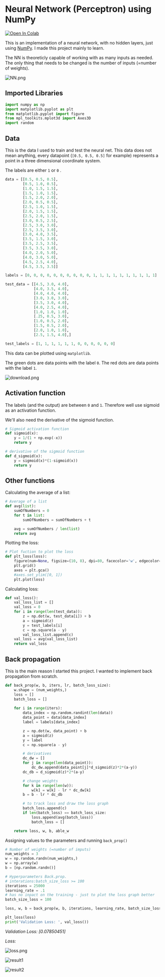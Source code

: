 # Neural Network (Perceptron) using NumPy
[![Open In Colab](https://colab.research.google.com/assets/colab-badge.svg)](https://colab.research.google.com/drive/1QLvum2WgpK6Kv65XR77-BjethDvRueXH?usp=sharing)

This is an implementation of a neural network, with no hidden layers, just using [NumPy](https://numpy.org/). I made this project mainly to learn.

The NN is theoreticly capable of working with as many inputs as needed. The only thing that needs to be changed is the number of inputs (=number of weights).

![NN.png](https://github.com/wilhelmberghammer/np-neural-network/blob/master/readme_recources/NN.png?raw=true)

## Imported Libraries

```python
import numpy as np
import matplotlib.pyplot as plt
from matplotlib.pyplot import figure
from mpl_toolkits.mplot3d import Axes3D
import random
```

## Data

This is the data I used to train and test the neural net. This data does not mean anything, every datapoint (`[0.5, 0.5, 0.5]` for example) represents a point in a three dimensional coordinate system.

The labels are either  `1` or `0` .

```python
data = [[0.5, 0.5, 0.5],
        [0.5, 1.0, 0.5],
        [1.0, 1.5, 1.5],
        [1.5, 1.0, 1.5],
        [1.5, 2.0, 2.0],
        [2.0, 0.5, 0.5],
        [2.5, 1.0, 1.5],
        [2.0, 1.5, 1.5],
        [2.5, 2.0, 1.5],
        [3.0, 0.5, 2.5],
        [2.5, 3.0, 3.0],
        [2.5, 3.5, 3.0],
        [3.0, 4.0, 3.5],
        [3.5, 1.5, 3.0],
        [3.5, 2.5, 3.5],
        [3.5, 3.5, 3.0],
        [4.0, 2.0, 5.0],
        [4.0, 3.0, 5.0],
        [4.5, 2.5, 4.0],
        [4.5, 3.5, 3.5]]

labels = [0, 0, 0, 0, 0, 0, 0, 0, 0, 0, 1, 1, 1, 1, 1, 1, 1, 1, 1, 1]

test_data = [[4.5, 3.0, 4.0],
             [4.0, 3.5, 4.0],
             [4.0, 4.0, 4.0],
             [3.0, 3.0, 3.0],
             [3.5, 3.0, 4.0],
             [4.0, 2.5, 4.0],
             [1.0, 1.0, 1.0],
             [.25, 0.5, 3.0],
             [1.0, 0.5, 2.0],
             [1.5, 0.5, 2.0],
             [2.0, 1.0, 1.0],
             [2.5, 1.5, 4.0],]

test_labels = [1, 1, 1, 1, 1, 1, 0, 0, 0, 0, 0, 0]
```

This data can be plotted using `matplotlib`.

The green dots are data points with the label `0`. The red dots are data points with the label `1`.

![download.png](https://github.com/wilhelmberghammer/np-neural-network/blob/master/readme_recources/download.png?raw=true)

## Activation function

The labels (and the output) are between `0` and `1`. Therefore well use sigmoid as an activation function.

We'll also need the derivative of the sigmoid function.

```python
# Sigmoid activation function
def sigmoid(x):
    y = 1/(1 + np.exp(-x))
    return y

# derivative of the sigmoid function
def d_sigmoid(x):
    y = sigmoid(x)*(1-sigmoid(x))
    return y
```

## Other functions

Calculating the average of a list:

```python
# Average of a list
def avg(list):
    sumOfNumbers = 0
    for t in list:
        sumOfNumbers = sumOfNumbers + t

    avg = sumOfNumbers / len(list)
    return avg
```

Plotting the loss:

```python
# Plot fuction to plot the loss
def plt_loss(loss):
    figure(num=None, figsize=(10, 8), dpi=80, facecolor='w', edgecolor='k')
    plt.grid()
    axes = plt.gca()
    #axes.set_ylim([0, 1])
    plt.plot(loss)
```

Calculating loss:

```python
def val_loss():
    val_loss_list = []
    val_loss = 0
    for i in range(len(test_data)):
        z = np.dot(w, test_data[i]) + b
        a = sigmoid(z)
        y = test_labels[i]
        c = np.square(a - y)
        val_loss_list.append(c)
    val_loss = avg(val_loss_list)
    return val_loss
```

## Back propagation

This is the main reason I started this project. I wanted to implement back propagation from scratch.

```python
def back_prop(w, b, iters, lr, batch_loss_size):
    w.shape = (num_weights,)
    loss = []
    batch_loss = []
		
    for i in range(iters):
        data_index = np.random.randint(len(data))
        data_point = data[data_index]
        label = labels[data_index]

        z = np.dot(w, data_point) + b
        a = sigmoid(z)
        y = label
        c = np.square(a - y)

        # derivatives
        dc_dw = []
        for j in range(len(data_point)):
            dc_dw.append(data_point[j]*d_sigmoid(z)*2*(a-y))
        dc_db = d_sigmoid(z)*2*(a-y)

        # change weights
        for k in range(len(w)):
            w[k] = w[k] - lr * dc_dw[k]
        b = b - lr * dc_db

        # to track loss and draw the loss graph
        batch_loss.append(c)
        if len(batch_loss) == batch_loss_size:
            loss.append(avg(batch_loss))
            batch_loss = []

    return loss, w, b, able_w
```

Assigning values to the parameters and running `back_prop()`
```python
# Number of weights (=number of imputs)
num_weights = 3
w = np.random.randn(num_weights,)
w = np.array(w)
b = [np.random.randn()]

# Hyperparameters Back.prop.
# interations:batch_size_loss >= 100 
iterations = 25000
learning_rate = .1
# has no inpact on the training - just to plot the loss graph better
batch_size_loss = 100

loss, w, b = back_prop(w, b, iterations, learning_rate, batch_size_loss)

plt_loss(loss)
print('Validation Loss: ', val_loss())
```

*Validation Loss: [0.07850451]*

*Loss:*

![loss.png](https://github.com/wilhelmberghammer/np-neural-network/blob/master/readme_recources/loss.png?raw=true)

![result1](https://github.com/wilhelmberghammer/np-neural-network/blob/master/readme_recources/result.png?raw=true)

![result2](https://github.com/wilhelmberghammer/np-neural-network/blob/master/readme_recources/result1.png?raw=true)
